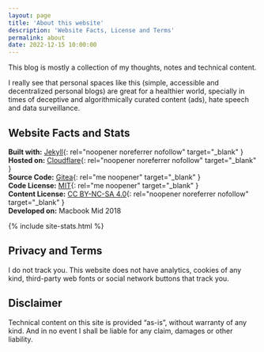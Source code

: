 ```yaml
---
layout: page
title: 'About this website'
description: 'Website Facts, License and Terms'
permalink: about
date: 2022-12-15 10:00:00
---
```


This blog is mostly a collection of my thoughts, notes and technical content.

I really see that personal spaces like this (simple, accessible and decentralized personal blogs) are great for a healthier world, specially in times of deceptive and algorithmically curated content (ads), hate speech and data surveillance.

## Website Facts and Stats

**Built with:** [Jekyll](https://jekyllrb.com){: rel="noopener noreferrer nofollow" target="_blank" }  
**Hosted on:** [Cloudflare](https://pages.cloudflare.com/){: rel="noopener noreferrer nofollow" target="_blank" }  
**Source Code:** [Gitea](https://git.abf.li/andre/website){: rel="me noopener" target="_blank" }  
**Code License:** [MIT](https://git.abf.li/andre/website/raw/branch/main/LICENSE){: rel="me noopener" target="_blank" }  
**Content License:** [CC BY-NC-SA 4.0](https://creativecommons.org/licenses/by-nc-sa/4.0/){: rel="noopener noreferrer nofollow" target="_blank" }   
**Developed on:** Macbook Mid 2018  

{% include site-stats.html %}

## Privacy and Terms

I do not track you. This website does not have analytics, cookies of any kind, third-party web fonts or social network buttons that track you.

## Disclaimer

Technical content on this site is provided “as-is”, without warranty of any kind. And in no event I shall be liable for any claim, damages or other liability.